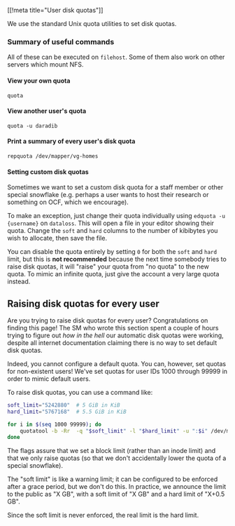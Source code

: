 [[!meta title="User disk quotas"]]

We use the standard Unix quota utilities to set disk quotas.


### Summary of useful commands

All of these can be executed on `filehost`. Some of them also work on other
servers which mount NFS.


#### View your own quota

    quota


#### View another user's quota

    quota -u daradib


#### Print a summary of every user's disk quota

    repquota /dev/mapper/vg-homes


#### Setting custom disk quotas

Sometimes we want to set a custom disk quota for a staff member or other
special snowflake (e.g. perhaps a user wants to host their research or
something on OCF, which we encourage).

To make an exception, just change their quota individually using `edquota -u
{username}` on `dataloss`. This will open a file in your editor showing their
quota. Change the `soft` and `hard` columns to the number of kibibytes you wish
to allocate, then save the file.

You can disable the quota entirely by setting `0` for both the `soft` and
`hard` limit, but this is **not recommended** because the next time somebody
tries to raise disk quotas, it will "raise" your quota from "no quota" to the
new quota. To mimic an infinite quota, just give the account a very large quota
instead.


## Raising disk quotas for every user

Are you trying to raise disk quotas for every user? Congratulations on finding
this page! The SM who wrote this section spent a couple of hours trying to
figure out *how in the hell* our automatic disk quotas were working, despite
all internet documentation claiming there is no way to set default disk quotas.

Indeed, you cannot configure a default quota. You can, however, set quotas for
non-existent users! We've set quotas for user IDs 1000 through 99999 in order
to mimic default users.

To raise disk quotas, you can use a command like:

```bash
soft_limit="5242880"  # 5 GiB in KiB
hard_limit="5767168"  # 5.5 GiB in KiB

for i in $(seq 1000 99999); do
    quotatool -b -Rr  -q "$soft_limit" -l "$hard_limit" -u ":$i" /dev/mapper/vg-homes
done
```

The flags assure that we set a block limit (rather than an inode limit) and
that we only raise quotas (so that we don't accidentally lower the quota of a
special snowflake).

The "soft limit" is like a warning limit; it can be configured to be enforced
after a grace period, but we don't do this. In practice, we announce the limit
to the public as "X GB", with a soft limit of "X GB" and a hard limit of "X+0.5
GB".

Since the soft limit is never enforced, the real limit is the hard limit.
